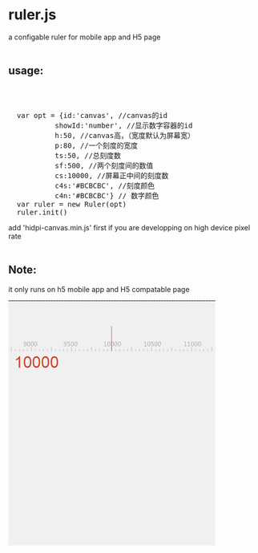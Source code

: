 # ruler.js
a configable ruler for mobile app and H5 page<br><br>
<h2>usage:</h2><br><br>
<pre>
  var opt = {id:'canvas', //canvas的id
		   showId:'number', //显示数字容器的id 
		   h:50, //canvas高，（宽度默认为屏幕宽）
		   p:80, //一个刻度的宽度
		   ts:50, //总刻度数
		   sf:500, //两个刻度间的数值
		   cs:10000, //屏幕正中间的刻度数
		   c4s:'#BCBCBC', //刻度颜色
		   c4n:'#BCBCBC'} // 数字颜色
  var ruler = new Ruler(opt)
  ruler.init()
</pre>
add 'hidpi-canvas.min.js' first if you are developping on high device pixel rate 
<br><br>

<h2>Note:</h2>
it only runs on h5 mobile app and H5 compatable page

![image](https://github.com/chrisHchen/ruler.js/raw/master/show.gif)



